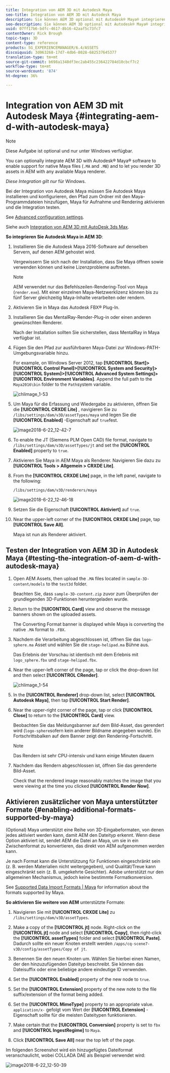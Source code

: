 ```yaml
---
title: Integration von AEM 3D mit Autodesk Maya
seo-title: Integration von AEM 3D mit Autodesk Maya
description: Sie können AEM 3D optional mit Autodesk® Maya® integrieren, um die Unterstützung für native Maya-Dateien (.MA und .MB) zu aktivieren und 3D-Assets in AEM mit jedem verfügbaren Maya-Renderer zu rendern.
seo-description: Sie können AEM 3D optional mit Autodesk® Maya® integrieren, um die Unterstützung für native Maya-Dateien (.MA und .MB) zu aktivieren und 3D-Assets in AEM mit jedem verfügbaren Maya-Renderer zu rendern.
uuid: 07ff17b6-bdfc-4617-8b16-42aaf5c73fc7
contentOwner: Rick Brough
topic-tags: 3D
content-type: reference
products: SG_EXPERIENCEMANAGER/6.4/ASSETS
discoiquuid: 3d063268-17d7-4db6-8028-682537645377
translation-type: tm+mt
source-git-commit: b698a1348df3ec2ab455c236422784d10cbcf7c2
workflow-type: tm+mt
source-wordcount: '874'
ht-degree: 36%

---
```



# Integration von AEM 3D mit Autodesk Maya {#integrating-aem-d-with-autodesk-maya}

>[!NOTE]
>
>Diese Aufgabe ist optional und nur unter Windows verfügbar.

You can optionally integrate AEM 3D with Autodesk® Maya® software to enable support for native Maya files (`.MA` and `.MB`) and to let you render 3D assets in AEM with any available Maya renderer.

*Diese Integration gilt nur* für Windows.

Bei der Integration von Autodesk Maya müssen Sie Autodesk Maya installieren und konfigurieren, den Pfad zum Ordner mit den Maya-Programmdateien hinzufügen, Maya für Aufnahme und Rendering aktivieren und die Integration testen.

See [Advanced configuration settings](advanced-config-3d.md).

Siehe auch [Integration von AEM 3D mit AutoDesk 3ds Max](integrating-aem-3d-with-autodesk-3ds-max.md).

**So integrieren Sie Autodesk Maya in AEM 3D**:

1. Installieren Sie die Autodesk Maya 2016-Software auf denselben Servern, auf denen AEM gehostet wird.

   Vergewissern Sie sich nach der Installation, dass Sie Maya öffnen sowie verwenden können und keine Lizenzprobleme auftreten.

   >[!NOTE]
   >
   >AEM verwendet nur das Befehlszeilen-Rendering-Tool von Maya (`render.exe`). Mit einer einzelnen Maya-Netzwerklizenz können bis zu fünf Server gleichzeitig Maya-Inhalte verarbeiten oder rendern.

1. Aktivieren Sie in Maya das Autodesk FBX® Plug-In.
1. Installieren Sie das MentalRay-Render-Plug-in oder einen anderen gewünschten Renderer.

   Nach der Installation sollten Sie sicherstellen, dass MentalRay in Maya verfügbar ist.

1. Fügen Sie den Pfad zur ausführbaren Maya-Datei zur Windows-PATH-Umgebungsvariable hinzu.

   For example, on Windows Server 2012, tap **[!UICONTROL Start]>[!UICONTROL Control Panel]>[!UICONTROL System and Security]>[!UICONTROL System]>[!UICONTROL Advanced System Settings]>[!UICONTROL Environment Variables]**. Append the full path to the `Maya2016\bin` folder to the `Path`system variable.

   ![chlimage_1-53](assets/chlimage_1-53.png)

1. Um Maya für die Erfassung und Wiedergabe zu aktivieren, öffnen Sie die **[!UICONTROL CRXDE Lite]** , navigieren Sie zu `/libs/settings/dam/v3D/assetTypes/maya` und legen Sie die **[!UICONTROL Enabled]** -Eigenschaft auf `true`fest.

   ![image2018-6-22_12-42-7](assets/image2018-6-22_12-42-7.png)

1. To enable the JT (Siemens PLM Open CAD) file format, navigate to `/libs/settings/dam/v3D/assetTypes/jt` and set the **[!UICONTROL Enabled]** property to `true`.
1. Aktivieren Sie Maya in AEM Maya als Renderer. Navigieren Sie dazu zu **[!UICONTROL Tools > Allgemein > CRXDE Lite]**.
1. From the **[!UICONTROL CRXDE Lite]** page, in the left panel, navigate to the following:

   `/libs/settings/dam/v3D/renderers/maya`

   ![image2018-6-22_12-46-18](assets/image2018-6-22_12-46-18.png)

1. Setzen Sie die Eigenschaft **[!UICONTROL Aktiviert]** auf `true`.

1. Near the upper-left corner of the **[!UICONTROL CRXDE Lite]** page, tap **[!UICONTROL Save All]**.

   Maya ist nun als Renderer aktiviert.

## Testen der Integration von AEM 3D in Autodesk Maya {#testing-the-integration-of-aem-d-with-autodesk-maya}

1. Open AEM Assets, then upload the `.MA` files located in `sample-3D-content/models` to the `test3d` folder.

   Beachten Sie, dass `sample-3D-content.zip` zuvor zum Überprüfen der grundlegenden 3D-Funktionen heruntergeladen wurde.

1. Return to the **[!UICONTROL Card]** view and observe the message banners shown on the uploaded assets.

   The Converting Format banner is displayed while Maya is converting the native `.MA` format to `.FBX`.

1. Nachdem die Verarbeitung abgeschlossen ist, öffnen Sie das `logo-sphere.ma` Asset und wählen Sie die `stage-helipad.ma` Bühne aus.

   Das Erlebnis der Vorschau ist identisch mit dem Erlebnis mit `logo_sphere.fbx` und `stage-helipad.fbx`.

1. Near the upper-left corner of the page, tap or click the drop-down list and then select **[!UICONTROL CRender]**.

   ![chlimage_1-54](assets/chlimage_1-54.png)

1. In the **[!UICONTROL Renderer]** drop-down list, select **[!UICONTROL Autodesk Maya]**, then tap **[!UICONTROL Start Render]**.
1. Near the upper-right corner of the page, tap or click **[!UICONTROL Close]** to return to the **[!UICONTROL Card]** view.

   Beobachten Sie das Meldungsbanner auf dem Bild-Asset, das gerendert wird (`logo-sphere`sofern kein anderer Bildname angegeben wurde). Ein Fortschrittsbalken auf dem Banner zeigt den Rendering-Fortschritt.

   >[!NOTE]
   >
   >Das Rendern ist sehr CPU-intensiv und kann einige Minuten dauern

1. Nachdem das Rendern abgeschlossen ist, öffnen Sie das gerenderte Bild-Asset.

   Check that the rendered image reasonably matches the image that you were viewing at the time you clicked **[!UICONTROL Render Now]**.

## Aktivieren zusätzlicher von Maya unterstützter Formate {#enabling-additional-formats-supported-by-maya}

(Optional) Maya unterstützt eine Reihe von 3D-Eingabeformaten, von denen jedes aktiviert werden kann, damit AEM den Dateityp erkennt. Wenn diese Option aktiviert ist, sendet AEM die Datei an Maya, um sie in ein Zwischenformat zu konvertieren, das direkt von AEM aufgenommen werden kann.

Je nach Format kann die Unterstützung für Funktionen eingeschränkt sein (z. B. werden Materialien nicht weitergegeben), und Qualität/Treue kann eingeschränkt sein (z. B. umgekehrte Gesichter). Adobe unterstützt nur den allgemeinen Mechanismus, jedoch keine bestimmte Formatkonversion.

See [Supported Data Import Formats | Maya](https://knowledge.autodesk.com/support/maya/learn-explore/caas/CloudHelp/cloudhelp/2016/ENU/Maya/files/GUID-69BC066D-D4D8-4B12-900C-CF42E798A5D6-htm.html) for information about the formats supported by Maya.

**So aktivieren Sie weitere von AEM** unterstützte Formate:

1. Navigieren Sie mit **[!UICONTROL CRXDE Lite]** zu `/libs/settings/dam/v3D/assetTypes`.
1. Make a copy of the **[!UICONTROL jt]** node. Right-click on the **[!UICONTROL jt]** node and select **[!UICONTROL Copy]**, then right-click the **[!UICONTROL assetTypes]** folder and select **[!UICONTROL Paste]**. Dadurch sollte ein neuer Knoten erstellt werden `/apps/cq-scene7-v3D/config/assetTypes/Copy of jt`.
1. Benennen Sie den neuen Knoten um. Wählen Sie hierbei einen Namen, der den hinzuzufügenden Dateityp beschreibt. Sie können das Dateisuffix oder eine beliebige andere eindeutige ID verwenden.

1. Set the **[!UICONTROL Enabled]** property of the new node to `true`.

1. Set the **[!UICONTROL Extension]** property of the new note to the file suffix/extension of the format being added.
1. Set the **[!UICONTROL MimeType]** property to an appropriate value. `application/x-` gefolgt vom Wert der **[!UICONTROL Extension]** -Eigenschaft sollte für die meisten Dateitypen funktionieren.
1. Make certain that the **[!UICONTROL Conversion]** property is set to `fbx` and **[!UICONTROL IngestRegime]** to `Maya`.
1. Click **[!UICONTROL Save All]** near the top left of the page.

Im folgenden Screenshot wird ein hinzugefügtes Dateiformat veranschaulicht, wobei COLLADA DAE als Beispiel verwendet wird:

![image2018-6-22_12-50-39](assets/image2018-6-22_12-50-39.png)

